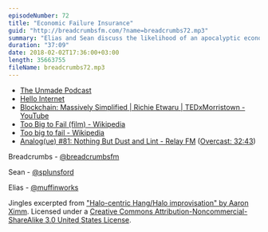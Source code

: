 ```yaml
---
episodeNumber: 72
title: "Economic Failure Insurance"
guid: "http://breadcrumbsfm.com/?name=breadcrumbs72.mp3"
summary: "Elias and Sean discuss the likelihood of an apocalyptic economic crash, and how to prepare for it."
duration: "37:09"
date: 2018-02-02T17:36:00+03:00
length: 35663755
fileName: breadcrumbs72.mp3
---
```


- [The Unmade Podcast](https://www.unmade.fm/)
- [Hello Internet](http://www.hellointernet.fm/)
- [Blockchain: Massively Simplified | Richie Etwaru | TEDxMorristown - YouTube](https://www.youtube.com/watch?v=k53LUZxUF50&feature=share)
- [Too Big to Fail (film) - Wikipedia](https://en.wikipedia.org/wiki/Too_Big_to_Fail_%28film%29)
- [Too big to fail - Wikipedia](https://en.wikipedia.org/wiki/Too_big_to_fail)
- [Analog(ue) #81: Nothing But Dust and Lint - Relay FM](http://relay.fm/analogue/81) ([Overcast: 32:43](https://overcast.fm/+DAvKtkFIY/32:43))

Breadcrumbs - [@breadcrumbsfm](https://twitter.com/breadcrumbsfm)

Sean - [@splunsford](https://twitter.com/splunsford)

Elias - [@muffinworks](https://twitter.com/muffinworks)

Jingles excerpted from ["Halo-centric Hang/Halo improvisation" by Aaron Ximm](http://freemusicarchive.org/music/aaron_ximm/handpans_and_the_hang/). Licensed under a [Creative Commons Attribution-Noncommercial-ShareAlike 3.0 United States License](http://creativecommons.org/licenses/by-nc-sa/3.0/us/).